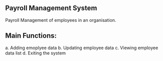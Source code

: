 ## Payroll Management System
Payroll Management of employees in an organisation.

## Main Functions:
  a. Adding emoplyee data
  b. Updating employee data
  c. Viewing employee data list
  d. Exiting the system
  
 

